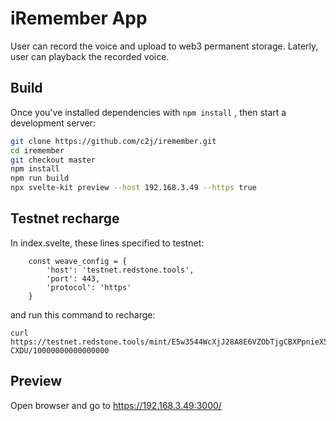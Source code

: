 # iRemember App

User can record the voice and upload to web3 permanent storage. Laterly, user can playback the recorded voice.

## Build

Once you've installed dependencies with `npm install` , then start a development server:

```bash
git clone https://github.com/c2j/iremember.git
cd iremember
git checkout master
npm install
npm run build
npx svelte-kit preview --host 192.168.3.49 --https true

```

## Testnet recharge

In index.svelte, these lines specified to testnet:
```
    const weave_config = {
        'host': 'testnet.redstone.tools',
        'port': 443,
        'protocol': 'https'
    }
```

and run this command to recharge:
```
curl   https://testnet.redstone.tools/mint/E5w3544WcXjJ28A8E6VZObTjgCBXPpnieX5wu6-CXDU/10000000000000000
```




## Preview
Open browser and go to https://192.168.3.49:3000/

